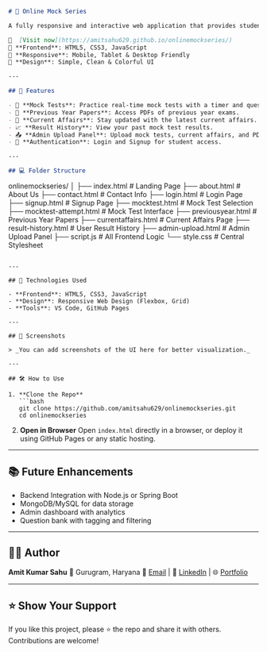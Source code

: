```markdown
# 🎯 Online Mock Series

A fully responsive and interactive web application that provides students with an online platform to take mock tests, view results, explore current affairs, and access previous year question papers. Designed for competitive exam preparation with an admin upload panel and clean UI.

🚀  [Visit now](https://amitsahu629.github.io/onlinemockseries/)
📁 **Frontend**: HTML5, CSS3, JavaScript  
📱 **Responsive**: Mobile, Tablet & Desktop Friendly  
🎨 **Design**: Simple, Clean & Colorful UI  

---

## 📌 Features

- 📝 **Mock Tests**: Practice real-time mock tests with a timer and question navigation.
- 📜 **Previous Year Papers**: Access PDFs of previous year exams.
- 📅 **Current Affairs**: Stay updated with the latest current affairs.
- 📈 **Result History**: View your past mock test results.
- 📤 **Admin Upload Panel**: Upload mock tests, current affairs, and PDFs via an HTML form.
- 🔐 **Authentication**: Login and Signup for student access.

---

## 💻 Folder Structure

```

onlinemockseries/
│
├── index.html               # Landing Page
├── about.html               # About Us
├── contact.html             # Contact Info
├── login.html               # Login Page
├── signup.html              # Signup Page
├── mocktest.html            # Mock Test Selection
├── mocktest-attempt.html    # Mock Test Interface
├── previousyear.html        # Previous Year Papers
├── currentaffairs.html      # Current Affairs Page
├── result-history.html      # User Result History
├── admin-upload.html        # Admin Upload Panel
├── script.js                # All Frontend Logic
└── style.css                # Central Stylesheet

````

---

## 🧰 Technologies Used

- **Frontend**: HTML5, CSS3, JavaScript
- **Design**: Responsive Web Design (Flexbox, Grid)
- **Tools**: VS Code, GitHub Pages

---

## 📸 Screenshots

> _You can add screenshots of the UI here for better visualization._

---

## 🛠 How to Use

1. **Clone the Repo**  
   ```bash
   git clone https://github.com/amitsahu629/onlinemockseries.git
   cd onlinemockseries
````

2. **Open in Browser**
   Open `index.html` directly in a browser, or deploy it using GitHub Pages or any static hosting.

---

## 📚 Future Enhancements

* Backend Integration with Node.js or Spring Boot
* MongoDB/MySQL for data storage
* Admin dashboard with analytics
* Question bank with tagging and filtering

---

## 🙋‍♂️ Author

**Amit Kumar Sahu**
📍 Gurugram, Haryana
📧 [Email](mailto:amitsahu629@gmail.com) | 🔗 [LinkedIn](https://www.linkedin.com/in/amitsahu629) | 🌐 [Portfolio](https://amitsahu629.github.io/portfolio/)

---

## ⭐️ Show Your Support

If you like this project, please ⭐ the repo and share it with others. Contributions are welcome!

```

